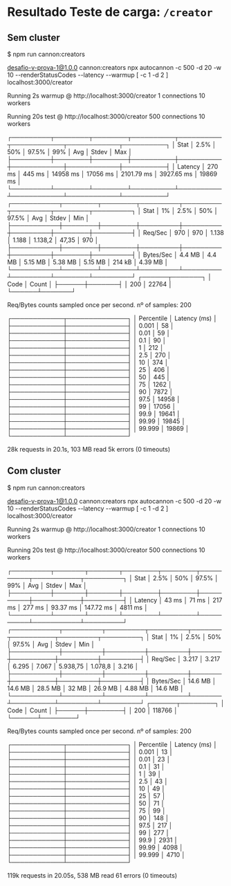 # Resultado Teste de carga: `/creator`

## Sem cluster
$ npm run cannon:creators

desafio-v-prova-1@1.0.0 cannon:creators
npx autocannon -c 500 -d 20 -w 10 --renderStatusCodes --latency --warmup [ -c 1 -d 2 ] localhost:3000/creator

Running 2s warmup @ http://localhost:3000/creator
1 connections
10 workers

Running 20s test @ http://localhost:3000/creator
500 connections
10 workers

┌─────────┬────────┬────────┬──────────┬──────────┬────────────┬────────────┬──────────┐
│ Stat    │ 2.5%   │ 50%    │ 97.5%    │ 99%      │ Avg        │ Stdev      │ Max      │
├─────────┼────────┼────────┼──────────┼──────────┼────────────┼────────────┼──────────┤
│ Latency │ 270 ms │ 445 ms │ 14958 ms │ 17056 ms │ 2101.79 ms │ 3927.65 ms │ 19869 ms │
└─────────┴────────┴────────┴──────────┴──────────┴────────────┴────────────┴──────────┘
┌───────────┬────────┬────────┬─────────┬─────────┬─────────┬────────┬─────────┐
│ Stat      │ 1%     │ 2.5%   │ 50%     │ 97.5%   │ Avg     │ Stdev  │ Min     │
├───────────┼────────┼────────┼─────────┼─────────┼─────────┼────────┼─────────┤
│ Req/Sec   │ 970    │ 970    │ 1.138   │ 1.188   │ 1.138,2 │ 47,35  │ 970     │
├───────────┼────────┼────────┼─────────┼─────────┼─────────┼────────┼─────────┤
│ Bytes/Sec │ 4.4 MB │ 4.4 MB │ 5.15 MB │ 5.38 MB │ 5.15 MB │ 214 kB │ 4.39 MB │
└───────────┴────────┴────────┴─────────┴─────────┴─────────┴────────┴─────────┘
┌──────┬───────┐
│ Code │ Count │
├──────┼───────┤
│ 200  │ 22764 │
└──────┴───────┘

Req/Bytes counts sampled once per second.
nº of samples: 200

┌────────────┬──────────────┐
│ Percentile │ Latency (ms) │
├────────────┼──────────────┤
│ 0.001      │ 58           │
├────────────┼──────────────┤
│ 0.01       │ 59           │
├────────────┼──────────────┤
│ 0.1        │ 90           │
├────────────┼──────────────┤
│ 1          │ 212          │
├────────────┼──────────────┤
│ 2.5        │ 270          │
├────────────┼──────────────┤
│ 10         │ 374          │
├────────────┼──────────────┤
│ 25         │ 406          │
├────────────┼──────────────┤
│ 50         │ 445          │
├────────────┼──────────────┤
│ 75         │ 1262         │
├────────────┼──────────────┤
│ 90         │ 7872         │
├────────────┼──────────────┤
│ 97.5       │ 14958        │
├────────────┼──────────────┤
│ 99         │ 17056        │
├────────────┼──────────────┤
│ 99.9       │ 19641        │
├────────────┼──────────────┤
│ 99.99      │ 19845        │
├────────────┼──────────────┤
│ 99.999     │ 19869        │
└────────────┴──────────────┘

28k requests in 20.1s, 103 MB read
5k errors (0 timeouts)

## Com cluster

$ npm run cannon:creators

desafio-v-prova-1@1.0.0 cannon:creators
npx autocannon -c 500 -d 20 -w 10 --renderStatusCodes --latency --warmup [ -c 1 -d 2 ] localhost:3000/creator

Running 2s warmup @ http://localhost:3000/creator
1 connections
10 workers

Running 20s test @ http://localhost:3000/creator
500 connections
10 workers

┌─────────┬───────┬───────┬────────┬────────┬──────────┬───────────┬─────────┐
│ Stat    │ 2.5%  │ 50%   │ 97.5%  │ 99%    │ Avg      │ Stdev     │ Max     │
├─────────┼───────┼───────┼────────┼────────┼──────────┼───────────┼─────────┤
│ Latency │ 43 ms │ 71 ms │ 217 ms │ 277 ms │ 93.37 ms │ 147.72 ms │ 4811 ms │
└─────────┴───────┴───────┴────────┴────────┴──────────┴───────────┴─────────┘
┌───────────┬─────────┬─────────┬─────────┬───────┬──────────┬─────────┬─────────┐
│ Stat      │ 1%      │ 2.5%    │ 50%     │ 97.5% │ Avg      │ Stdev   │ Min     │
├───────────┼─────────┼─────────┼─────────┼───────┼──────────┼─────────┼─────────┤
│ Req/Sec   │ 3.217   │ 3.217   │ 6.295   │ 7.067 │ 5.938,75 │ 1.078,8 │ 3.216   │
├───────────┼─────────┼─────────┼─────────┼───────┼──────────┼─────────┼─────────┤
│ Bytes/Sec │ 14.6 MB │ 14.6 MB │ 28.5 MB │ 32 MB │ 26.9 MB  │ 4.88 MB │ 14.6 MB │
└───────────┴─────────┴─────────┴─────────┴───────┴──────────┴─────────┴─────────┘
┌──────┬────────┐
│ Code │ Count  │
├──────┼────────┤
│ 200  │ 118766 │
└──────┴────────┘

Req/Bytes counts sampled once per second.
nº of samples: 200

┌────────────┬──────────────┐
│ Percentile │ Latency (ms) │
├────────────┼──────────────┤
│ 0.001      │ 13           │
├────────────┼──────────────┤
│ 0.01       │ 23           │
├────────────┼──────────────┤
│ 0.1        │ 31           │
├────────────┼──────────────┤
│ 1          │ 39           │
├────────────┼──────────────┤
│ 2.5        │ 43           │
├────────────┼──────────────┤
│ 10         │ 49           │
├────────────┼──────────────┤
│ 25         │ 57           │
├────────────┼──────────────┤
│ 50         │ 71           │
├────────────┼──────────────┤
│ 75         │ 99           │
├────────────┼──────────────┤
│ 90         │ 148          │
├────────────┼──────────────┤
│ 97.5       │ 217          │
├────────────┼──────────────┤
│ 99         │ 277          │
├────────────┼──────────────┤
│ 99.9       │ 2931         │
├────────────┼──────────────┤
│ 99.99      │ 4098         │
├────────────┼──────────────┤
│ 99.999     │ 4710         │
└────────────┴──────────────┘

119k requests in 20.05s, 538 MB read
61 errors (0 timeouts)